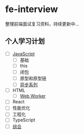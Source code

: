 # fe-interview

整理前端面试复习资料，持续更新中...

## 个人学习计划
+ [ ] [JavaScript](./JavaScript/index.md)
    + [ ] 基础
    + [ ] this
    + [ ] 闭包
    + [ ] 原型和原型链
    + [ ] [异步系列](./JavaScript/异步系列.md)
+ [ ] HTML
    + [ ] [Web Worker](./HTML/Web%20Worker.md)
+ [ ] React
+ [ ] 性能优化
+ [ ] 工程化
+ [ ] TypeScript
+ [ ] [综合](./综合/README.md)
